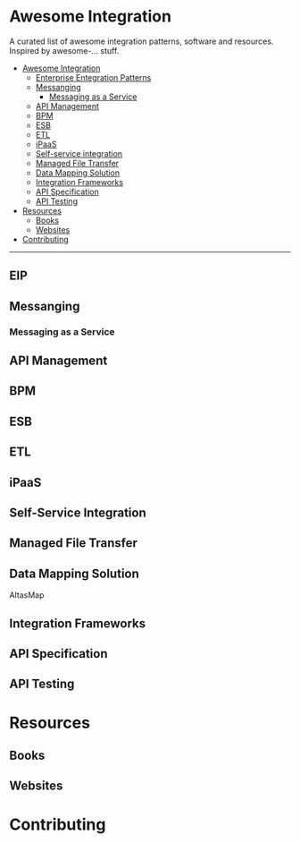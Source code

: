 # Awesome Integration

A curated list of awesome integration patterns, software and resources. Inspired by awesome-... stuff.

- [Awesome Integration](#awesome-integration)
  - [Enterprise Entegration Patterns](#eip)
  - [Messanging](#messanging)
    - [Messaging as a Service](#messaging-as-a-service)
  - [API Management](#api-management)
  - [BPM](#bpm)
  - [ESB](#esb)
  - [ETL](#etl)
  - [iPaaS](#ipaas)
  - [Self-service integration](#self-service-integration)
  - [Managed File Transfer](#managed-file-transfer)
  - [Data Mapping Solution](#data-mapping-solution)
  - [Integration Frameworks](#integration-frameworks)
  - [API Specification](#api-specification)
  - [API Testing](#api-testing)
- [Resources](#resources)
    - [Books](#books)
    - [Websites](#websites)
- [Contributing](#contributing)

---

## EIP

## Messanging

### Messaging as a Service

## API Management

## BPM

## ESB

## ETL

## iPaaS

## Self-Service Integration

## Managed File Transfer

## Data Mapping Solution

AltasMap

## Integration Frameworks

## API Specification

## API Testing

# Resources

## Books

## Websites

# Contributing
